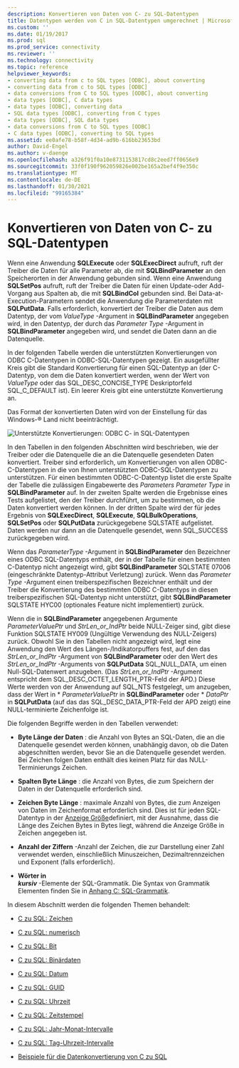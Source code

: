 ```yaml
---
description: Konvertieren von Daten von C- zu SQL-Datentypen
title: Datentypen werden von C in SQL-Datentypen umgerechnet | Microsoft-Dokumentation
ms.custom: ''
ms.date: 01/19/2017
ms.prod: sql
ms.prod_service: connectivity
ms.reviewer: ''
ms.technology: connectivity
ms.topic: reference
helpviewer_keywords:
- converting data from c to SQL types [ODBC], about converting
- converting data from c to SQL types [ODBC]
- data conversions from C to SQL types [ODBC], about converting
- data types [ODBC], C data types
- data types [ODBC], converting data
- SQL data types [ODBC], converting from C types
- data types [ODBC], SQL data types
- data conversions from C to SQL types [ODBC]
- C data types [ODBC], converting to SQL types
ms.assetid: ee0afe78-b58f-4d34-ad9b-616bb23653bd
author: David-Engel
ms.author: v-daenge
ms.openlocfilehash: a326f91f0a10e8731153817cd8c2eed7ff0656e9
ms.sourcegitcommit: 33f0f190f962059826e002be165a2bef4f9e350c
ms.translationtype: MT
ms.contentlocale: de-DE
ms.lasthandoff: 01/30/2021
ms.locfileid: "99165384"
---
```

# <a name="converting-data-from-c-to-sql-data-types"></a>Konvertieren von Daten von C- zu SQL-Datentypen
Wenn eine Anwendung **SQLExecute** oder **SQLExecDirect** aufruft, ruft der Treiber die Daten für alle Parameter ab, die mit **SQLBindParameter** an den Speicherorten in der Anwendung gebunden sind. Wenn eine Anwendung **SQLSetPos** aufruft, ruft der Treiber die Daten für einen Update-oder Add-Vorgang aus Spalten ab, die mit **SQLBindCol** gebunden sind. Bei Data-at-Execution-Parametern sendet die Anwendung die Parameterdaten mit **SQLPutData**. Falls erforderlich, konvertiert der Treiber die Daten aus dem Datentyp, der vom *ValueType* -Argument in **SQLBindParameter** angegeben wird, in den Datentyp, der durch das *Parameter Type* -Argument in **SQLBindParameter** angegeben wird, und sendet die Daten dann an die Datenquelle.  
  
 In der folgenden Tabelle werden die unterstützten Konvertierungen von ODBC C-Datentypen in ODBC-SQL-Datentypen gezeigt. Ein ausgefüllter Kreis gibt die Standard Konvertierung für einen SQL-Datentyp an (der C-Datentyp, von dem die Daten konvertiert werden, wenn der Wert von *ValueType* oder das SQL_DESC_CONCISE_TYPE Deskriptorfeld SQL_C_DEFAULT ist). Ein leerer Kreis gibt eine unterstützte Konvertierung an.  
  
 Das Format der konvertierten Daten wird von der Einstellung für das Windows-® Land nicht beeinträchtigt.  
  
 ![Unterstützte Konvertierungen: ODBC C- in SQL-Datentypen](../../../odbc/reference/appendixes/media/apd1b.gif "apd1b")  
  
 In den Tabellen in den folgenden Abschnitten wird beschrieben, wie der Treiber oder die Datenquelle die an die Datenquelle gesendeten Daten konvertiert. Treiber sind erforderlich, um Konvertierungen von allen ODBC-C-Datentypen in die von Ihnen unterstützten ODBC-SQL-Datentypen zu unterstützen. Für einen bestimmten ODBC-C-Datentyp listet die erste Spalte der Tabelle die zulässigen Eingabewerte des *Parameters Parameter Type* in **SQLBindParameter** auf. In der zweiten Spalte werden die Ergebnisse eines Tests aufgelistet, den der Treiber durchführt, um zu bestimmen, ob die Daten konvertiert werden können. In der dritten Spalte wird der für jedes Ergebnis von **SQLExecDirect**, **SQLExecute**, **SQLBulkOperations**, **SQLSetPos** oder **SQLPutData** zurückgegebene SQLSTATE aufgelistet. Daten werden nur dann an die Datenquelle gesendet, wenn SQL_SUCCESS zurückgegeben wird.  
  
 Wenn das *ParameterType* -Argument in **SQLBindParameter** den Bezeichner eines ODBC SQL-Datentyps enthält, der in der Tabelle für einen bestimmten C-Datentyp nicht angezeigt wird, gibt **SQLBindParameter** SQLSTATE 07006 (eingeschränkte Datentyp-Attribut Verletzung) zurück. Wenn das *Parameter Type* -Argument einen treiberspezifischen Bezeichner enthält und der Treiber die Konvertierung des bestimmten ODBC C-Datentyps in diesen treiberspezifischen SQL-Datentyp nicht unterstützt, gibt **SQLBindParameter** SQLSTATE HYC00 (optionales Feature nicht implementiert) zurück.  
  
 Wenn die in **SQLBindParameter** angegebenen Argumente *ParameterValuePtr* und *StrLen_or_IndPtr* beide NULL-Zeiger sind, gibt diese Funktion SQLSTATE HY009 (Ungültige Verwendung des NULL-Zeigers) zurück. Obwohl Sie in den Tabellen nicht angezeigt wird, legt eine Anwendung den Wert des Längen-/Indikatorpuffers fest, auf den das *StrLen_or_IndPtr* -Argument von **SQLBindParameter** oder den Wert des *StrLen_or_IndPtr* -Arguments von **SQLPutData** SQL_NULL_DATA, um einen Null-SQL-Datenwert anzugeben. (Das *StrLen_or_IndPtr* -Argument entspricht dem SQL_DESC_OCTET_LENGTH_PTR-Feld der APD.) Diese Werte werden von der Anwendung auf SQL_NTS festgelegt, um anzugeben, dass der Wert in \* *ParameterValuePtr* in **SQLBindParameter** oder \* *DataPtr* in **SQLPutData** (auf das das SQL_DESC_DATA_PTR-Feld der APD zeigt) eine NULL-terminierte Zeichenfolge ist.  
  
 Die folgenden Begriffe werden in den Tabellen verwendet:  
  
-   **Byte Länge der Daten** : die Anzahl von Bytes an SQL-Daten, die an die Datenquelle gesendet werden können, unabhängig davon, ob die Daten abgeschnitten werden, bevor Sie an die Datenquelle gesendet werden. Bei Zeichen folgen Daten enthält dies keinen Platz für das NULL-Terminierungs Zeichen.  
  
-   **Spalten Byte Länge** : die Anzahl von Bytes, die zum Speichern der Daten in der Datenquelle erforderlich sind.  
  
-   **Zeichen Byte Länge** : maximale Anzahl von Bytes, die zum Anzeigen von Daten im Zeichenformat erforderlich sind. Dies ist für jeden SQL-Datentyp in der [Anzeige Größe](../../../odbc/reference/appendixes/display-size.md)definiert, mit der Ausnahme, dass die Länge des Zeichen Bytes in Bytes liegt, während die Anzeige Größe in Zeichen angegeben ist.  
  
-   **Anzahl der Ziffern** -Anzahl der Zeichen, die zur Darstellung einer Zahl verwendet werden, einschließlich Minuszeichen, Dezimaltrennzeichen und Exponent (falls erforderlich).  
  
-   **Wörter in**   
     **_kursiv_**  -Elemente der SQL-Grammatik. Die Syntax von Grammatik Elementen finden Sie in [Anhang C: SQL-Grammatik](../../../odbc/reference/appendixes/appendix-c-sql-grammar.md).  
  
 In diesem Abschnitt werden die folgenden Themen behandelt:  
  
-   [C zu SQL: Zeichen](../../../odbc/reference/appendixes/c-to-sql-character.md)  
  
-   [C zu SQL: numerisch](../../../odbc/reference/appendixes/c-to-sql-numeric.md)  
  
-   [C zu SQL: Bit](../../../odbc/reference/appendixes/c-to-sql-bit.md)  
  
-   [C zu SQL: Binärdaten](../../../odbc/reference/appendixes/c-to-sql-binary.md)  
  
-   [C zu SQL: Datum](../../../odbc/reference/appendixes/c-to-sql-date.md)  
  
-   [C zu SQL: GUID](../../../odbc/reference/appendixes/c-to-sql-guid.md)  
  
-   [C zu SQL: Uhrzeit](../../../odbc/reference/appendixes/c-to-sql-time.md)  
  
-   [C zu SQL: Zeitstempel](../../../odbc/reference/appendixes/c-to-sql-timestamp.md)  
  
-   [C zu SQL: Jahr-Monat-Intervalle](../../../odbc/reference/appendixes/c-to-sql-year-month-intervals.md)  
  
-   [C zu SQL: Tag-Uhrzeit-Intervalle](../../../odbc/reference/appendixes/c-to-sql-day-time-intervals.md)  
  
-   [Beispiele für die Datenkonvertierung von C zu SQL](../../../odbc/reference/appendixes/c-to-sql-data-conversion-examples.md)
